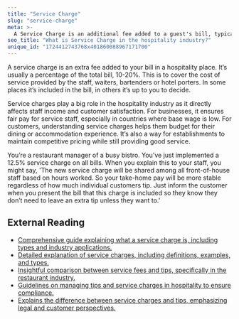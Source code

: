 ```yaml
---
title: "Service Charge"
slug: "service-charge"
meta: >-
  A Service Charge is an additional fee added to a guest's bill, typically a percentage of the total, to cover gratuity for staff services provided during their stay.
seo_title: "What is Service Charge in the hospitality industry?"
unique_id: "1724412743768x401860088967171700"
---
```


A service charge is an extra fee added to your bill in a hospitality place. It’s usually a percentage of the total bill, 10-20%. This is to cover the cost of service provided by the staff, waiters, bartenders or hotel porters. In some places it’s included in the bill, in others it’s up to you to decide.

Service charges play a big role in the hospitality industry as it directly affects staff income and customer satisfaction. For businesses, it ensures fair pay for service staff, especially in countries where base wage is low. For customers, understanding service charges helps them budget for their dining or accommodation experience. It’s also a way for establishments to maintain competitive pricing while still providing good service.

You’re a restaurant manager of a busy bistro. You’ve just implemented a 12.5% service charge on all bills. When you explain this to your staff, you might say, 'The new service charge will be shared among all front-of-house staff based on hours worked. So your take-home pay will be more stable regardless of how much individual customers tip. Just inform the customer when you present the bill that this charge is included so they know they don’t need to leave an extra tip unless they want to.'

## External Reading

- [Comprehensive guide explaining what a service charge is, including types and industry applications.](https://restaurant.eatapp.co/blog/what-is-service-charge)
- [Detailed explanation of service charges, including definitions, examples, and types.](https://corporatefinanceinstitute.com/resources/wealth-management/service-charge/)
- [Insightful comparison between service fees and tips, specifically in the restaurant industry.](https://www.restaurant365.com/blog/understanding-service-fees-vs-tips/)
- [Guidelines on managing tips and service charges in hospitality to ensure compliance.](https://support.trackforce.com/hc/en-us/articles/12805635204887-Hospitality-Tip-Issues-Tips-and-Service-Charges-Staying-Compliant)
- [Explains the difference between service charges and tips, emphasizing legal and customer perspectives.](https://www.eventionllc.com/service-charge-vs-tip-guide/)